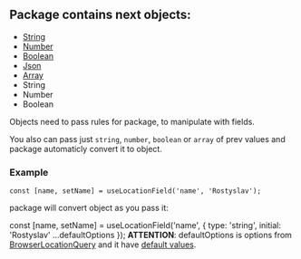 ## Package contains next objects:

-   [String](/docs/en/objects/String 'String')
-   [Number](/docs/en/objects/Number 'Number')
-   [Boolean](/docs/en/objects/Boolean 'Boolean')
-   [Json](/docs/en/objects/Json 'Json')
-   [Array](/docs/en/objects/Array 'Array')
-   String
-   Number
-   Boolean

Objects need to pass rules for package, to manipulate with fields.

You also can pass just `string`, `number`, `boolean` or `array` of prev values and package automaticly convert it to object.

### Example

    const [name, setName] = useLocationField('name', 'Rostyslav');

package will convert object as you pass it:
  
 const [name, setName] = useLocationField('name', {
type: 'string',
initial: 'Rostyslav'
...defaultOptions
});
**ATTENTION**: defaultOptions is options from [BrowserLocationQuery](/docs/en/components/BrowserLocationQuery.md 'BrowserLocationQuery') and it have [default values](/docs/en/options/DefaultOptions.md 'default values').

